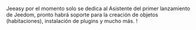Jeeasy por el momento solo se dedica al Asistente del primer lanzamiento de Jeedom, pronto habrá soporte para la creación de objetos (habitaciones), instalación de plugins y mucho más. !
